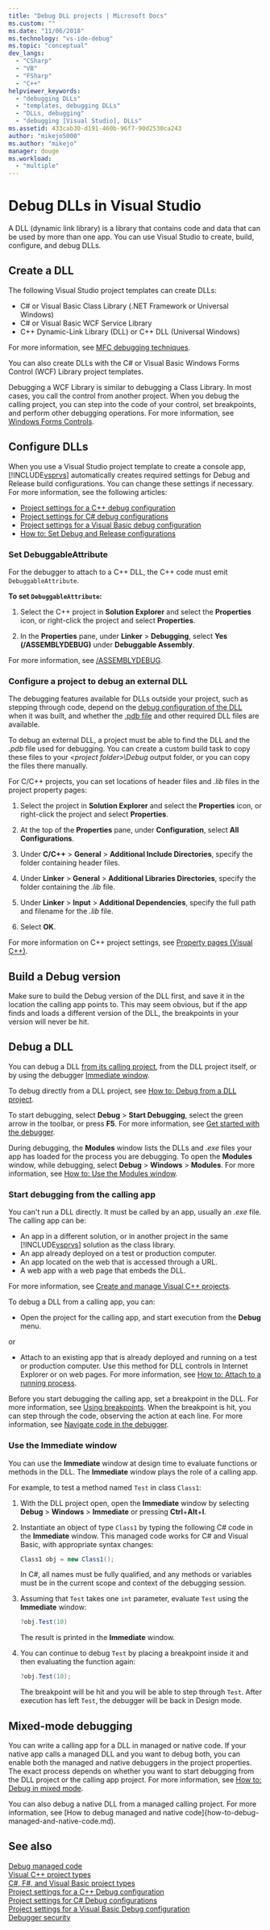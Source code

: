 ```yaml
---
title: "Debug DLL projects | Microsoft Docs"
ms.custom: ""
ms.date: "11/06/2018"
ms.technology: "vs-ide-debug"
ms.topic: "conceptual"
dev_langs: 
  - "CSharp"
  - "VB"
  - "FSharp"
  - "C++"
helpviewer_keywords: 
  - "debugging DLLs"
  - "templates, debugging DLLs"
  - "DLLs, debugging"
  - "debugging [Visual Studio], DLLs"
ms.assetid: 433cab30-d191-460b-96f7-90d2530ca243
author: "mikejo5000"
ms.author: "mikejo"
manager: douge
ms.workload: 
  - "multiple"
---
```

# Debug DLLs in Visual Studio

A DLL (dynamic link library) is a library that contains code and data that can be used by more than one app. You can use Visual Studio to create, build, configure, and debug DLLs. 

## Create a DLL

The following Visual Studio project templates can create DLLs:

- C# or Visual Basic Class Library (.NET Framework or Universal Windows)
- C# or Visual Basic WCF Service Library 
- C++ Dynamic-Link Library (DLL) or C++ DLL (Universal Windows)

For more information, see [MFC debugging techniques](../debugger/mfc-debugging-techniques.md).

You can also create DLLs with the C# or Visual Basic Windows Forms Control (WCF) Library project templates. 

Debugging a WCF Library is similar to debugging a Class Library. In most cases, you call the control from another project. When you debug the calling project, you can step into the code of your control, set breakpoints, and perform other debugging operations. For more information, see [Windows Forms Controls](/dotnet/framework/winforms/controls/index).  

## <a name="vxtskdebuggingdllprojectschangingdefaultconfigurations"></a> Configure DLLs

When you use a Visual Studio project template to create a console app, [!INCLUDE[vsprvs](../code-quality/includes/vsprvs_md.md)] automatically creates required settings for Debug and Release build configurations. You can change these settings if necessary. For more information, see the following articles:

- [Project settings for a C++ debug configuration](../debugger/project-settings-for-a-cpp-debug-configuration.md)
- [Project settings for C# debug configurations](../debugger/project-settings-for-csharp-debug-configurations.md)
- [Project settings for a Visual Basic debug configuration](../debugger/project-settings-for-a-visual-basic-debug-configuration.md)
- [How to: Set Debug and Release configurations](../debugger/how-to-set-debug-and-release-configurations.md)  
  
### Set DebuggableAttribute

For the debugger to attach to a C++ DLL, the C++ code must emit `DebuggableAttribute`. 

**To set `DebuggableAttribute`:**

1. Select the C++ project in **Solution Explorer** and select the **Properties** icon, or right-click the project and select **Properties**. 
   
1. In the **Properties** pane, under **Linker** > **Debugging**, select **Yes (/ASSEMBLYDEBUG)** under **Debuggable Assembly**. 

For more information, see [/ASSEMBLYDEBUG](/cpp/build/reference/assemblydebug-add-debuggableattribute).  

### <a name="vxtskdebuggingdllprojectsexternal"></a> Configure a project to debug an external DLL 

The debugging features available for DLLs outside your project, such as stepping through code, depend on the [debug configuration of the DLL](#vxtskdebuggingdllprojectsbuildingadebugversion) when it was built, and whether the [.pdb file](../debugger/specify-symbol-dot-pdb-and-source-files-in-the-visual-studio-debugger.md) and other required DLL files are available.

To debug an external DLL, a project must be able to find the DLL and the *.pdb* file used for debugging. You can create a custom build task to copy these files to your *\<project folder>\Debug* output folder, or you can copy the files there manually.

For C/C++ projects, you can set locations of header files and *.lib* files in the project property pages: 

1. Select the project in **Solution Explorer** and select the **Properties** icon, or right-click the project and select **Properties**. 
   
1. At the top of the **Properties** pane, under **Configuration**, select **All Configurations**.
   
1. Under **C/C++** > **General** > **Additional Include Directories**, specify the folder containing header files.
   
1. Under **Linker** > **General** > **Additional Libraries Directories**, specify the folder containing the *.lib* file. 
   
1. Under **Linker** > **Input** > **Additional Dependencies**, specify the full path and filename for the *.lib* file.

1. Select **OK**.

For more information on C++ project settings, see [Property pages (Visual C++)](/cpp/ide/property-pages-visual-cpp).
  
##  <a name="vxtskdebuggingdllprojectsbuildingadebugversion"></a> Build a Debug version  

Make sure to build the Debug version of the DLL first, and save it in the location the calling app points to. This may seem obvious, but if the app finds and loads a different version of the DLL, the breakpoints in your version will never be hit. 

##  <a name="vxtskdebuggingdllprojectswaystodebugthedll"></a> Debug a DLL  

You can debug a DLL [from its calling project](#vxtskdebuggingdllprojectsthecallingapplication), from the DLL project itself, or by using the debugger [Immediate window](#vxtskdebuggingdllprojectstheimmediatewindow).

To debug directly from a DLL project, see [How to: Debug from a DLL project](../debugger/how-to-debug-from-a-dll-project.md).  
  
To start debugging, select **Debug** > **Start Debugging**, select the green arrow in the toolbar, or press **F5**. For more information, see [Get started with the debugger](getting-started-with-the-debugger.md).

During debugging, the **Modules** window lists the DLLs and *.exe* files your app has loaded for the process you are debugging. To open the **Modules** window, while debugging, select **Debug** > **Windows** > **Modules**. For more information, see [How to: Use the Modules window](../debugger/how-to-use-the-modules-window.md). 

### <a name="vxtskdebuggingdllprojectsthecallingapplication"></a> Start debugging from the calling app

You can't run a DLL directly. It must be called by an app, usually an *.exe* file. The calling app can be:  
  
- An app in a different solution, or in another project in the same [!INCLUDE[vsprvs](../code-quality/includes/vsprvs_md.md)] solution as the class library.  
- An app already deployed on a test or production computer.  
- An app located on the web that is accessed through a URL.  
- A web app with a web page that embeds the DLL.  
  
For more information, see [Create and manage Visual C++ projects](/cpp/ide/creating-and-managing-visual-cpp-projects). 

To debug a DLL from a calling app, you can:  
  
- Open the project for the calling app, and start execution from the **Debug** menu.  

or  

- Attach to an existing app that is already deployed and running on a test or production computer. Use this method for DLL controls in Internet Explorer or on web pages. For more information, see [How to: Attach to a running process](../debugger/attach-to-running-processes-with-the-visual-studio-debugger.md).  
  
Before you start debugging the calling app, set a breakpoint in the DLL. For more information, see [Using breakpoints](../debugger/using-breakpoints.md). When the breakpoint is hit, you can step through the code, observing the action at each line. For more information, see [Navigate code in the debugger](../debugger/navigating-through-code-with-the-debugger.md).
  
###  <a name="vxtskdebuggingdllprojectstheimmediatewindow"></a> Use the Immediate window  

 You can use the **Immediate** window at design time to evaluate functions or methods in the DLL. The **Immediate** window plays the role of a calling app. 

For example, to test a method named `Test` in class `Class1`:

1. With the DLL project open, open the **Immediate** window by selecting **Debug** > **Windows** > **Immediate** or pressing **Ctrl**+**Alt**+**I**.  
  
1. Instantiate an object of type `Class1` by typing the following C# code in the **Immediate** window. This managed code works for C# and Visual Basic, with appropriate syntax changes:  
  
    ```csharp
    Class1 obj = new Class1();  
    ```  
  
    In C#, all names must be fully qualified, and any methods or variables must be in the current scope and context of the debugging session.  
  
1.  Assuming that `Test` takes one `int` parameter, evaluate `Test` using the **Immediate** window:  
  
    ```csharp
    ?obj.Test(10)  
    ```  
  
     The result is printed in the **Immediate** window.  
  
1.  You can continue to debug `Test` by placing a breakpoint inside it and then evaluating the function again:  
  
    ```csharp
    ?obj.Test(10);  
    ```  
  
     The breakpoint will be hit and you will be able to step through `Test`. After execution has left `Test`, the debugger will be back in Design mode.

##  <a name="vxtskdebuggingdllprojectsmixedmodedebugging"></a> Mixed-mode debugging  

You can write a calling app for a DLL in managed or native code. If your native app calls a managed DLL and you want to debug both, you can enable both the managed and native debuggers in the project properties. The exact process depends on whether you want to start debugging from the DLL project or the calling app project. For more information, see [How to: Debug in mixed mode](../debugger/how-to-debug-in-mixed-mode.md). 

You can also debug a native DLL from a managed calling project. For more information, see [How to debug managed and native code]{how-to-debug-managed-and-native-code.md). 

## See also  
 [Debug managed code](../debugger/debugging-managed-code.md)   
 [Visual C++ project types](../debugger/debugging-preparation-visual-cpp-project-types.md)   
 [C#, F#, and Visual Basic project types](../debugger/debugging-preparation-csharp-f-hash-and-visual-basic-project-types.md)   
 [Project settings for a C++ Debug configuration](../debugger/project-settings-for-a-cpp-debug-configuration.md)   
 [Project settings for  C# Debug configurations](../debugger/project-settings-for-csharp-debug-configurations.md)   
 [Project settings for a Visual Basic Debug configuration](../debugger/project-settings-for-a-visual-basic-debug-configuration.md)   
 [Debugger security](../debugger/debugger-security.md)

